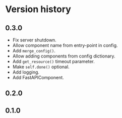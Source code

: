 # Version history

## 0.3.0

- Fix server shutdown.
- Allow component name from entry-point in config.
- Add `merge_config()`.
- Allow adding components from config dictionary.
- Add `get_resource()` timeout parameter.
- Make `self.done()` optional.
- Add logging.
- Add FastAPIComponent.

## 0.2.0

## 0.1.0
